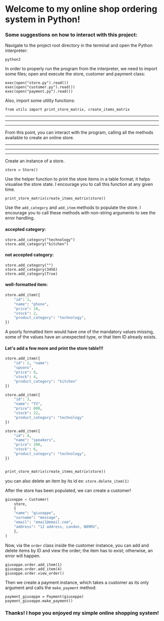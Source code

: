 # Welcome to my online shop ordering system in Python!

### Some suggestions on how to interact with this project:

Navigate to the project root directory in the terminal and open the Python interpreter:

```
python3
```

In order to properly run the program from the interpreter, we need to import some files; open and execute the store, customer and payment class:

```
exec(open("store.py").read())
exec(open("customer.py").read())
exec(open("payment.py").read())
```

Also, import some utility functions:

```
from utils import print_store_matrix, create_items_matrix
```

---

---

---

From this point, you can interact with the program, calling all the methods available to create an online store.

---

---

---

Create an instance of a store.

```
store = Store()
```

Use the helper function to print the store items in a table format; it helps visualise the store state. I encourage you to call this function at any given time.

```
print_store_matrix(create_items_matrix(store))
```

Use the `add_category` and `add_item` methods to populate the store.
I encourage you to call these methods with non-string arguments to see the error handling.

#### accepted category:

```
store.add_category("technology")
store.add_category("kitchen")
```

#### not accepted category:

```
store.add_category("")
store.add_category(3456)
store.add_category(True)
```

#### well-formatted item:

```Python
store.add_item({
    "id": 1,
    "name": "phone",
    "price": 10,
    "stock": 2,
    "product_category": "technology",
})
```

A poorly formatted item would have one of the mandatory values missing, some of the values have an unexpected type, or that item ID already exists.

#### Let's add a few more and print the store table!!!

```Python
store.add_item({
    "id": 2, "name":
    "spoons",
    "price": 8,
    "stock": 4,
    "product_category": "kitchen"
})

store.add_item({
    "id": 3,
    "name": "TV",
    "price": 800,
    "stock": 22,
    "product_category": "technology"
})

store.add_item({
    "id": 4,
    "name": "speakers",
    "price": 200,
    "stock": 6,
    "product_category": "technology",
})


print_store_matrix(create_items_matrix(store))
```

you can also delete an item by its id
ex: `store.delete_item(1)`

After the store has been populated, we can create a customer!

```Python
giuseppe = Customer(
    store,
    {
    "name": "giuseppe",
    "surname": "message",
    "email": "email@email.com",
    "address": "12 address, London, N89RU",
    },
)
```

Now, via the `order` class inside the customer instance, you can add and delete items by ID and view the order; the item has to exist; otherwise, an error will happen.

```
giuseppe.order.add_item(1)
giuseppe.order.add_item(4)
giuseppe.order.view_order()
```

Then we create a payment instance, which takes a customer as its only argument and calls the `make_payment` method:

```
payment_giuseppe = Payment(giuseppe)
payment_giuseppe.make_payment()
```

### Thanks! I hope you enjoyed my simple online shopping system!
